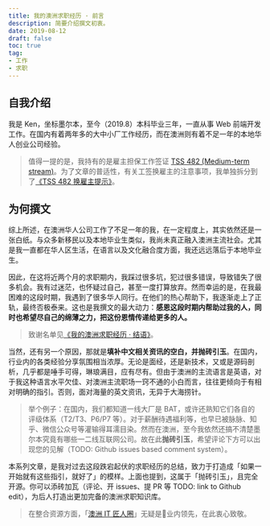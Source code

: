 ```yaml
---
title: 我的澳洲求职经历 · 前言
description: 简要介绍撰文初衷。
date: 2019-08-12
draft: false
toc: true
tag:
- 工作
- 求职
---
```


## 自我介绍

我是 Ken，坐标墨尔本，至今（2019.8）本科毕业三年，一直从事 Web 前端开发工作。在国内有着两年多的大中小厂工作经历，而在澳洲则有着不足一年的本地华人创业公司经验。

> 值得一提的是，我持有的是雇主担保工作签证 [TSS 482 (Medium-term stream)](https://immi.homeaffairs.gov.au/visas/getting-a-visa/visa-listing/temporary-skill-shortage-482/medium-term-stream)。为了文章的普适性，有关工签换雇主的注意事项，我单独拆分到了[《TSS 482 换雇主提示》](../../changing-employers-tips-for-tss-482-visa-holders/index.md)。

## 为何撰文

综上所述，在澳洲华人公司工作了不足一年的我，在一定程度上，其实依然还是一张白纸。与众多新移民以及本地毕业生类似，我尚未真正融入澳洲主流社会。尤其是我一直都在华人区生活，在语言以及文化融合度方面，我还远远落后于本地毕业生。

因此，在这将近两个月的求职期内，我踩过很多坑，犯过很多错误，导致错失了很多机会。我有过迷茫，也怀疑过自己，甚至一度打算放弃。然而幸运的是，在我最困难的这段时期，我遇到了很多华人同行。在他们的热心帮助下，我逐渐走上了正轨，最终否极泰来。这也是我撰文的最大动力：**感恩这段时期内帮助过我的人，同时也希望尽自己的绵薄之力，把这份恩情传递给更多的人。**

> 致谢名单见[《我的澳洲求职经历 · 结语》](../5-postface/index.md)。

当然，还有另一个原因，那就是**填补中文相关资讯的空白，并抛砖引玉**。在国内，行业内的各类经验分享氛围相当浓厚。无论是面经，还是新技术，又或是源码剖析，几乎都是唾手可得，琳琅满目，应有尽有。但由于澳洲的主流语言是英语，对于我这种语言水平欠佳、对澳洲主流职场一窍不通的小白而言，往往更倾向于有相对明确的指引。否则，面对海量的英文资讯，无异于大海捞针。

> 举个例子：在国内，我们都知道一线大厂是 BAT，或许还熟知它们各自的评级体系（T2/T3、P6/P7 等）。对于薪酬待遇福利等，也早已被脉脉、知乎、微信公众号等灌输得耳濡目染。然而在澳洲，至今我依然还搞不清楚墨尔本究竟有哪些一二线互联网公司。故在此**抛砖引玉**，希望评论下方可以出现您的见解（TODO: Github issues based comment system）。

本系列文章，是我对过去这段跌宕起伏的求职经历的总结，致力于打造成「如果一开始就有这些指引，就好了」的模样。上面也提到，这属于「抛砖引玉」，且完全开源。你可以添砖加瓦（评论、开 issues、提 PR 等 TODO: link to Github edit），为后人打造出更加完备的澳洲求职知识库。

> 在整合资源方面，「[澳洲 IT 匠人圈](https://jiangren.com.au)」无疑是业内领先，在此衷心致敬。
